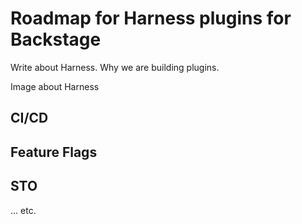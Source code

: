 # Roadmap for Harness plugins for Backstage

Write about Harness. Why we are building plugins.

Image about Harness

## CI/CD

## Feature Flags

## STO

... etc.

